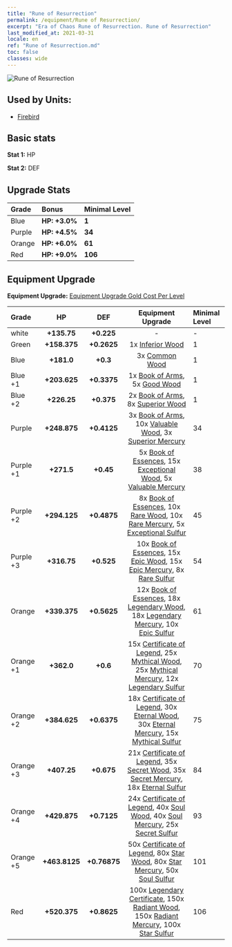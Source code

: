 ```yaml
---
title: "Rune of Resurrection"
permalink: /equipment/Rune of Resurrection/
excerpt: "Era of Chaos Rune of Resurrection. Rune of Resurrection"
last_modified_at: 2021-03-31
locale: en
ref: "Rune of Resurrection.md"
toc: false
classes: wide
---
```


  ![Rune of Resurrection](/images/e/e_9072.png)

## Used by Units:

* [Firebird](/units/Firebird/) 


## Basic stats
 **Stat 1:** HP

 **Stat 2:** DEF

## Upgrade Stats

  |     Grade    |   Bonus | Minimal Level | 
  |:-------------|:--------|:--------------| 
  | Blue | **HP: +3.0%** | **1** | 
  | Purple | **HP: +4.5%** | **34** | 
  | Orange | **HP: +6.0%** | **61** | 
  | Red | **HP: +9.0%** | **106** | 


## Equipment Upgrade
 **Equipment Upgrade:** [Equipment Upgrade Gold Cost Per Level](/equipment/EquipmentUpgradeCostPerLevel/) 

  |          Grade      | HP | DEF | Equipment Upgrade | Minimal Level |
  |:--------------------|:---------:|:---------:|:----------------:|:--------------|
  | white | **+135.75** | **+0.225** | - | - |
  | Green | **+158.375** | **+0.2625** | 1x [Inferior Wood](/Items/mat_1/) | 1 |
  | Blue | **+181.0** | **+0.3** | 3x [Common Wood](/Items/mat_7/) | 1 |
  | Blue +1 | **+203.625** | **+0.3375** | 1x [Book of Arms](/Items/mat_18/), 5x [Good Wood](/Items/mat_13/) | 1 |
  | Blue +2 | **+226.25** | **+0.375** | 2x [Book of Arms](/Items/mat_25/), 8x [Superior Wood](/Items/mat_20/) | 1 |
  | Purple | **+248.875** | **+0.4125** | 3x [Book of Arms](/Items/mat_32/), 10x [Valuable Wood](/Items/mat_27/), 3x [Superior Mercury](/Items/mat_21/) | 34 |
  | Purple +1 | **+271.5** | **+0.45** | 5x [Book of Essences](/Items/mat_39/), 15x [Exceptional Wood](/Items/mat_34/), 5x [Valuable Mercury](/Items/mat_28/) | 38 |
  | Purple +2 | **+294.125** | **+0.4875** | 8x [Book of Essences](/Items/mat_46/), 10x [Rare Wood](/Items/mat_41/), 10x [Rare Mercury](/Items/mat_42/), 5x [Exceptional Sulfur](/Items/mat_36/) | 45 |
  | Purple +3 | **+316.75** | **+0.525** | 10x [Book of Essences](/Items/mat_53/), 15x [Epic Wood](/Items/mat_48/), 15x [Epic Mercury](/Items/mat_49/), 8x [Rare Sulfur](/Items/mat_43/) | 54 |
  | Orange | **+339.375** | **+0.5625** | 12x [Book of Essences](/Items/mat_60/), 18x [Legendary Wood](/Items/mat_55/), 18x [Legendary Mercury](/Items/mat_56/), 10x [Epic Sulfur](/Items/mat_50/) | 61 |
  | Orange +1 | **+362.0** | **+0.6** | 15x [Certificate of Legend](/Items/mat_67/), 25x [Mythical Wood](/Items/mat_62/), 25x [Mythical Mercury](/Items/mat_63/), 12x [Legendary Sulfur](/Items/mat_57/) | 70 |
  | Orange +2 | **+384.625** | **+0.6375** | 18x [Certificate of Legend](/Items/mat_74/), 30x [Eternal Wood](/Items/mat_69/), 30x [Eternal Mercury](/Items/mat_70/), 15x [Mythical Sulfur](/Items/mat_64/) | 75 |
  | Orange +3 | **+407.25** | **+0.675** | 21x [Certificate of Legend](/Items/mat_81/), 35x [Secret Wood](/Items/mat_76/), 35x [Secret Mercury](/Items/mat_77/), 18x [Eternal Sulfur](/Items/mat_71/) | 84 |
  | Orange +4 | **+429.875** | **+0.7125** | 24x [Certificate of Legend](/Items/mat_88/), 40x [Soul Wood](/Items/mat_83/), 40x [Soul Mercury](/Items/mat_84/), 25x [Secret Sulfur](/Items/mat_78/) | 93 |
  | Orange +5 | **+463.8125** | **+0.76875** | 50x [Certificate of Legend](/Items/mat_95/), 80x [Star Wood](/Items/mat_90/), 80x [Star Mercury](/Items/mat_91/), 50x [Soul Sulfur](/Items/mat_85/) | 101 |
  | Red | **+520.375** | **+0.8625** | 100x [Legendary Certificate](/Items/mat_102/), 150x [Radiant Wood](/Items/mat_97/), 150x [Radiant Mercury](/Items/mat_98/), 100x [Star Sulfur](/Items/mat_92/) | 106 |

